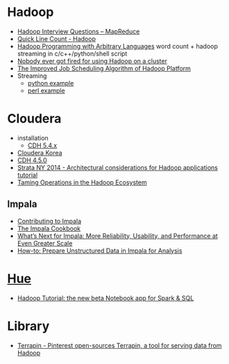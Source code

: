 Hadoop
======
* [Hadoop Interview Questions – MapReduce](https://intellipaat.com/blog/hadoop-interview-questions-mapreduce/)
* [Quick Line Count - Hadoop](http://dronamk.blogspot.kr/2012/10/quick-line-count-hadoop.html)
* [Hadoop Programming with Arbitrary Languages](https://rcc.fsu.edu/docs/hadoop-programming-arbitrary-languages) word count + hadoop streaming in c/c++/python/shell script
* [Nobody ever got fired for using Hadoop on a cluster](http://research.microsoft.com/pubs/163083/hotcbp12%20final.pdf)
* [The Improved Job Scheduling Algorithm of Hadoop Platform](http://arxiv.org/abs/1506.03004)
* Streaming
  * [python example](https://github.com/hyunjun/practice/tree/master/hadoop/Streaming)
  * [perl example](https://github.com/hyunjun/practice/tree/master/hadoop/Streaming_perl)

# Cloudera
* installation
  * [CDH 5.4.x](https://gist.github.com/hyunjun/8c6f702e73e3f94d559e)
* [Cloudera Korea](https://www.facebook.com/groups/1446013985717499)
* [CDH 4.5.0](http://www.cloudera.com/content/cloudera/en/downloads/cdh/cdh-4-5-0.html)
* [Strata NY 2014 - Architectural considerations for Hadoop applications tutorial](http://www.slideshare.net/hadooparchbook/strata-ny-2014-architectural-considerations-for-hadoop-applications-tutorial)
* [Taming Operations in the Hadoop Ecosystem](http://www.slideshare.net/cloudera/taming-operations-in-the-hadoop-ecosystem)

## Impala
* [Contributing to Impala](http://www.slideshare.net/cloudera/contributing-to-impala)
* [The Impala Cookbook](http://www.slideshare.net/cloudera/the-impala-cookbook-42530186)
* [What’s Next for Impala: More Reliability, Usability, and Performance at Even Greater Scale](http://blog.cloudera.com/blog/2015/07/whats-next-for-impala-more-reliability-usability-and-performance-at-even-greater-scale/)
* [How-to: Prepare Unstructured Data in Impala for Analysis](http://blog.cloudera.com/blog/2015/09/how-to-prepare-unstructured-data-in-impala-for-analysis/)

# [Hue](http://gethue.com/)
* [Hadoop Tutorial: the new beta Notebook app for Spark & SQL](https://vimeo.com/125792752)

# Library
* [Terrapin - Pinterest open-sources Terrapin, a tool for serving data from Hadoop](http://venturebeat.com/2015/09/14/pinterest-open-sources-terrapin-a-tool-for-serving-data-from-hadoop/)